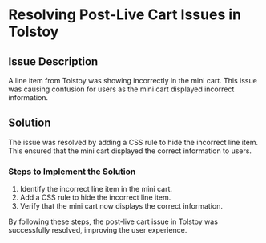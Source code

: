 # Resolving Post-Live Cart Issues in Tolstoy

## Issue Description
A line item from Tolstoy was showing incorrectly in the mini cart. This issue was causing confusion for users as the mini cart displayed incorrect information.

## Solution
The issue was resolved by adding a CSS rule to hide the incorrect line item. This ensured that the mini cart displayed the correct information to users.

### Steps to Implement the Solution
1. Identify the incorrect line item in the mini cart.
2. Add a CSS rule to hide the incorrect line item.
3. Verify that the mini cart now displays the correct information.

By following these steps, the post-live cart issue in Tolstoy was successfully resolved, improving the user experience.